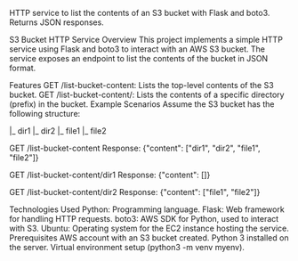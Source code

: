 HTTP service to list the contents of an S3 bucket with Flask and boto3. Returns JSON responses.

S3 Bucket HTTP Service
Overview
This project implements a simple HTTP service using Flask and boto3 to interact with an AWS S3 bucket. The service exposes an endpoint to list the contents of the bucket in JSON format.

Features
GET /list-bucket-content: Lists the top-level contents of the S3 bucket.
GET /list-bucket-content/: Lists the contents of a specific directory (prefix) in the bucket.
Example Scenarios
Assume the S3 bucket has the following structure:

|_ dir1 |_ dir2 |_ file1 |_ file2

GET /list-bucket-content
Response: {"content": ["dir1", "dir2", "file1", "file2"]}

GET /list-bucket-content/dir1
Response: {"content": []}

GET /list-bucket-content/dir2
Response: {"content": ["file1", "file2"]}

Technologies Used
Python: Programming language.
Flask: Web framework for handling HTTP requests.
boto3: AWS SDK for Python, used to interact with S3.
Ubuntu: Operating system for the EC2 instance hosting the service.
Prerequisites
AWS account with an S3 bucket created.
Python 3 installed on the server.
Virtual environment setup (python3 -m venv myenv).
